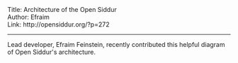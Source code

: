 <html>
<head></head>
<body>
Title: Architecture of the Open Siddur<br />
Author: Efraim<br />
Link: http://opensiddur.org/?p=272
<p />
<hr />

Lead developer, Efraim Feinstein, recently contributed this helpful diagram of Open Siddur's architecture.

<a href="https://github.com/opensiddur/opensiddur/wiki/Architecture"><img src="https://github.com/opensiddur/opensiddur/wiki/Architecture" alt="" /></a>
</body>
</html>